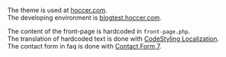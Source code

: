 The theme is used at [hoccer.com](http://hoccer.com/ "hoccer.com").  
The developing environment is [blogtest.hoccer.com](http://blogtest.hoccer-project.com/ "blogtest.hoccer.com").

The content of the front-page is hardcoded in ``front-page.php``.  
The translation of hardcoded text is done with [CodeStyling Localization](http://wordpress.org/plugins/codestyling-localization/ "CodeStyling Localization").  
The contact form in faq is done with [Contact Form 7](http://wordpress.org/plugins/contact-form-7/ "Contact Form 7").
